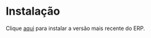# Instalação

Clique [aqui](https://grfetvhg7pdl.compat.objectstorage.sa-saopaulo-1.oraclecloud.com/navegador-sankhya/x64/NavegadorSankhya_1.3b370_windowsx64.exe) para instalar a versão mais recente do ERP.

